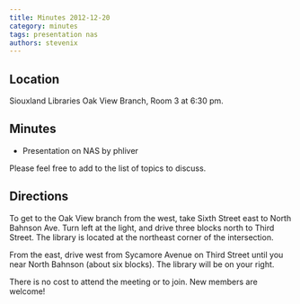 ```yaml
---
title: Minutes 2012-12-20
category: minutes
tags: presentation nas
authors: stevenix
---
```


## Location

Siouxland Libraries Oak View Branch, Room 3 at 6:30 pm.

## Minutes

* Presentation on NAS by phliver

Please feel free to add to the list of topics to discuss.

## Directions

To get to the Oak View branch from the west, take Sixth Street east to
North Bahnson Ave. Turn left at the light, and drive three blocks north
to Third Street. The library is located at the northeast corner of the
intersection.

From the east, drive west from Sycamore Avenue on Third Street until you
near North Bahnson (about six blocks). The library will be on your
right.

There is no cost to attend the meeting or to join. New members are
welcome!
